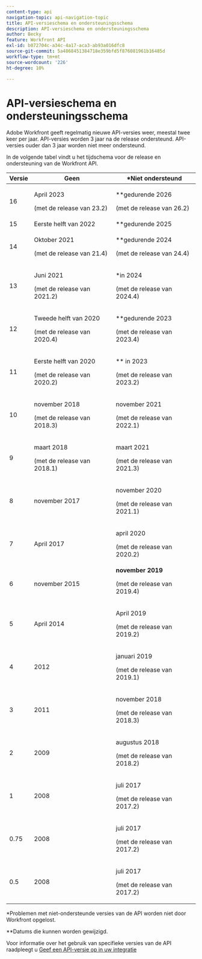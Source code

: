 ```yaml
---
content-type: api
navigation-topic: api-navigation-topic
title: API-versieschema en ondersteuningsschema
description: API-versieschema en ondersteuningsschema
author: Becky
feature: Workfront API
exl-id: b072704c-a34c-4a17-aca3-ab93a016dfc8
source-git-commit: 5a4868451384718e359bfd5f876081961b16485d
workflow-type: tm+mt
source-wordcount: '226'
ht-degree: 10%

---
```


# API-versieschema en ondersteuningsschema



Adobe Workfront geeft regelmatig nieuwe API-versies weer, meestal twee keer per jaar. API-versies worden 3 jaar na de release ondersteund. API-versies ouder dan 3 jaar worden niet meer ondersteund.

In de volgende tabel vindt u het tijdschema voor de release en ondersteuning van de Workfront API.

<table style="table-layout:auto"> 
 <col> 
 <col> 
 <col> 
 <thead> 
  <tr> 
   <th><strong>Versie</strong> </th> 
   <th><strong>Geen</strong> </th> 
   <th><strong>*Niet ondersteund</strong> </th> 
  </tr> 
 </thead> 
 <tbody> 
   <td>16</td> 
   <td> <p>April 2023</p> <p>(met de release van 23.2)</p> </td> 
   <td> <p>**gedurende 2026</p> <p>(met de release van 26.2)</p> </td> 
  </tr> 
  <tr> 
   <td>15</td> 
   <td>Eerste helft van 2022</td> 
   <td>**gedurende 2025</td> 
  </tr> 
  <tr> 
   <td>14</td> 
   <td> <p>Oktober 2021</p> <p>(met de release van 21.4)</p> </td> 
   <td> <p>**gedurende 2024</p> <p>(met de release van 24.4)</p> </td> 
  </tr> 
  <tr> 
   <td>13</td> 
   <td> <p>Juni 2021</p> <p>(met de release van 2021.2)</p> </td> 
   <td> <p>*in 2024</p> <p>(met de release van 2024.4)</p> </td> 
  </tr> 
  <tr> 
   <td>12</td> 
   <td> <p>Tweede helft van 2020</p> <p>(met de release van 2020.4)</p> </td> 
   <td> <p>**gedurende 2023</p> <p>(met de release van 2023.4)</p> </td> 
  </tr> 
  <tr> 
   <td>11</td> 
   <td> <p>Eerste helft van 2020</p> <p>(met de release van 2020.2)</p> </td> 
   <td> <p>** in 2023</p> <p>(met de release van 2023.2)</p> </td> 
  </tr> 
  <tr> 
   <td>10</td> 
   <td> <p>november 2018</p> <p>(met de release van 2018.3)</p> </td> 
   <td> <p>november 2021</p> <p>(met de release van 2022.1)</p> </td> 
  </tr> 
  <tr> 
   <td>9</td> 
   <td> <p>maart 2018</p> <p>(met de release van 2018.1)</p> </td> 
   <td> <p>maart 2021</p> <p>(met de release van 2021.3)</p> </td> 
  </tr> 
  <tr> 
   <td>8</td> 
   <td>november 2017</td> 
   <td> <p>november 2020</p> <p>(met de release van 2021.1)</p> </td> 
  </tr> 
  <tr> 
   <td>7</td> 
   <td>April 2017</td> 
   <td> <p>april 2020</p> <p>(met de release van 2020.2)</p> </td> 
  </tr> 
  <tr> 
   <td>6</td> 
   <td>november 2015</td> 
   <td><strong>november 2019</strong> <p>(met de release van 2019.4)</p> </td> 
  </tr> 
  <tr> 
   <td>5</td> 
   <td>April 2014</td> 
   <td> <p>April 2019</p> <p>(met de release van 2019.2)</p> </td> 
  </tr> 
  <tr> 
   <td>4</td> 
   <td>2012</td> 
   <td> <p>januari 2019</p> <p>(met de release van 2019.1)</p> </td> 
  </tr> 
  <tr> 
   <td>3</td> 
   <td>2011</td> 
   <td> <p>november 2018</p> <p>(met de release van 2018.3)</p> </td> 
  </tr> 
  <tr> 
   <td>2</td> 
   <td>2009</td> 
   <td> <p>augustus 2018</p> <p>(met de release van 2018.2)</p> </td> 
  </tr> 
  <tr> 
   <td>1</td> 
   <td>2008</td> 
   <td> <p>juli 2017</p> <p>(met de release van 2017.2)</p> </td> 
  </tr> 
  <tr> 
   <td>0.75</td> 
   <td>2008</td> 
   <td> <p>juli 2017</p> <p>(met de release van 2017.2)</p> </td> 
  </tr> 
  <tr> 
   <td>0.5</td> 
   <td>2008</td> 
   <td> <p>juli 2017</p> <p>(met de release van 2017.2)</p> </td> 
  </tr> 
 </tbody> 
</table>

&#42;Problemen met niet-ondersteunde versies van de API worden niet door Workfront opgelost.

&#42;&#42;Datums die kunnen worden gewijzigd.

Voor informatie over het gebruik van specifieke versies van de API raadpleegt u [Geef een API-versie op in uw integratie](../../wf-api/api/specify-api-version-integrations.md)
